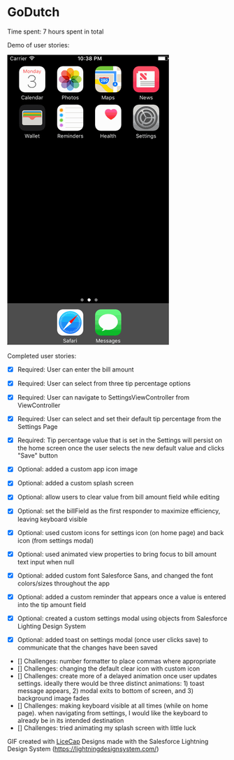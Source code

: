 # GoDutch

Time spent: 7 hours spent in total

Demo of user stories:

<img src='GoDutchDemo.gif' title='Demo' width='' alt='Demo' />

Completed user stories:

* [x] Required: User can enter the bill amount
* [x] Required: User can select from three tip percentage options
* [x] Required: User can navigate to SettingsViewController from ViewController
* [x] Required: User can select and set their default tip percentage from the Settings Page
* [x] Required: Tip percentage value that is set in the Settings will persist on the home screen once the user selects the new default value and clicks "Save" button

* [x] Optional: added a custom app icon image
* [x] Optional: added a custom splash screen
* [x] Optional: allow users to clear value from bill amount field while editing
* [x] Optional: set the billField as the first responder to maximize efficiency, leaving keyboard visible 
* [x] Optional: used custom icons for settings icon (on home page) and back icon (from settings modal)
* [x] Optional: used animated view properties to bring focus to bill amount text input when null
* [x] Optional: added custom font Salesforce Sans, and changed the font colors/sizes throughout the app
* [x] Optional: added a custom reminder that appears once a value is entered into the tip amount field
* [x] Optional: created a custom settings modal using objects from Salesforce Lighting Design System 
* [x] Optional: added toast on settings modal (once user clicks save) to communicate that the changes have been saved

* [] Challenges: number formatter to place commas where appropriate
* [] Challenges: changing the default clear icon with custom icon
* [] Challenges: create more of a delayed animation once user updates settings. ideally there would be three distinct animations: 1) toast message appears, 2) modal exits to bottom of screen, and 3) background image fades
* [] Challenges: making keyboard visible at all times (while on home page). when navigating from settings, I would like the keyboard to already be in its intended destination
* [] Challenges: tried animating my splash screen with little luck


GIF created with [LiceCap](http://www.cockos.com/licecap/)
Designs made with the Salesforce Lightning Design System (https://lightningdesignsystem.com/)
